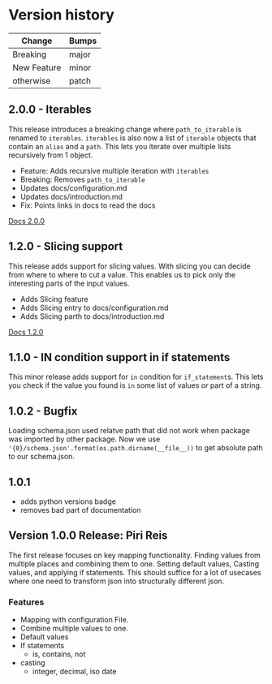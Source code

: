 # Version history

| Change | Bumps |
| - | - |
| Breaking | major |
| New Feature | minor |
| otherwise | patch |


## 2.0.0 - Iterables

This release introduces a breaking change where `path_to_iterable` is renamed to `iterables`. `iterables` is also now a list of `iterable` objects that contain an `alias` and a `path`. This lets you iterate over multiple lists recursively from 1 object.

* Feature: Adds recursive multiple iteration with `iterables`
* Breaking: Removes `path_to_iterable`
* Updates docs/configuration.md
* Updates docs/introduction.md
* Fix: Points links in docs to read the docs

[Docs 2.0.0](https://piri.readthedocs.io/en/2.0.0/)

## 1.2.0 - Slicing support

This release adds support for slicing values. With slicing you can decide from where to where to cut a value. This enables us to pick only the interesting parts of the input values.

* Adds Slicing feature
* Adds Slicing entry to docs/configuration.md
* Adds Slicing parth to docs/introduction.md

[Docs 1.2.0](https://piri.readthedocs.io/en/1.2.1/)


## 1.1.0 - IN condition support in if statements

This minor release adds support for `in` condition for `if_statement`s. This lets you check if the value you found is `in` some list of values _or_ part of a string.

## 1.0.2 - Bugfix

Loading schema.json used relatve path that did not work when package was imported by other package. Now we use `'{0}/schema.json'.format(os.path.dirname(__file__))` to get absolute path to our schema.json.


## 1.0.1

* adds python versions badge
* removes bad part of documentation


## Version 1.0.0 Release: Piri Reis

The first release focuses on key mapping functionality. Finding values from multiple places and combining them to one. Setting default values, Casting values, and applying if statements. This should suffice for a lot of usecases where one need to transform json into structurally different json.

### Features

* Mapping with configuration File.
* Combine multiple values to one.
* Default values
* If statements
    * is, contains, not
* casting
    * integer, decimal, iso date
